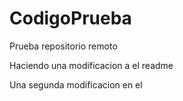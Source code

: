 # CodigoPrueba
Prueba repositorio remoto

Haciendo una modificacion a el readme 


Una segunda modificacion en el 